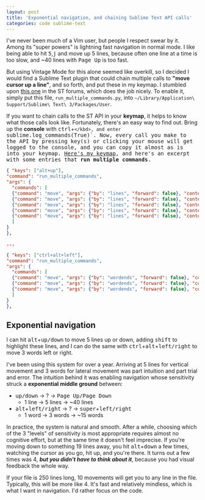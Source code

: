 ```yaml
---
layout: post
title: 'Exponential navigation, and chaining Sublime Text API calls'
categories: code sublime-text
---
```


I've never been much of a Vim user, but people I respect swear by it. Among its "super powers" is lightning fast navigation in normal mode. I like being able to hit <kbd>5</kbd>,<kbd>j</kbd> and move up 5 lines, because often one line at a time is too slow, and ~40 lines with <kbd>Page Up</kbd> is too fast.

But using Vintage Mode for this alone seemed like overkill, so I decided I would find a Sublime Text plugin that could chain multiple calls to __"move cursor up a line"__, and so forth, and put these in my keymap. I stumbled upon [this one](https://github.com/kylebebak/sublime_text_config/blob/master/run_multiple_commands.py) in the ST forums, which does the job nicely. To enable it, simply put this file, `run_multiple_commands.py`, into `~/Library/Application\ Support/Sublime\ Text\ 3/Packages/User`.

If you want to chain calls to the ST API in your __keymap__, it helps to know what those calls look like. Fortunately, there's an easy way to find out. Bring up the __console__ with <kbd>ctrl</kbd>+<kbd>`</kbd>, and enter `sublime.log_commands(True)`. Now, every call you make to the API by pressing key(s) or clicking your mouse will get logged to the console, and you can copy it almost as is into your keymap. [Here's my keymap](https://github.com/kylebebak/sublime_text_config/blob/master/Default%20(OSX).sublime-keymap), and here's an excerpt with some entries that __run multiple commands__.

~~~json
{ "keys": ["alt+up"],
"command": "run_multiple_commands",
"args": {
  "commands": [
  {"command": "move", "args": {"by": "lines", "forward": false}, "context": "window" },
  {"command": "move", "args": {"by": "lines", "forward": false}, "context": "window" },
  {"command": "move", "args": {"by": "lines", "forward": false}, "context": "window" },
  {"command": "move", "args": {"by": "lines", "forward": false}, "context": "window" },
  {"command": "move", "args": {"by": "lines", "forward": false}, "context": "window" }
  ]
}
},

...

{ "keys": ["ctrl+alt+left"],
"command": "run_multiple_commands",
"args": {
  "commands": [
  {"command": "move", "args": {"by": "wordends", "forward": false}, "context": "window" },
  {"command": "move", "args": {"by": "wordends", "forward": false}, "context": "window" },
  {"command": "move", "args": {"by": "wordends", "forward": false}, "context": "window" },
  ]
}
},
~~~

## Exponential navigation
I can hit <kbd>alt</kbd>+<kbd>up/down</kbd> to move 5 lines up or down, adding <kbd>shift</kbd> to highlight these lines, and I can do the same with <kbd>ctrl</kbd>+<kbd>alt</kbd>+<kbd>left/right</kbd> to move 3 words left or right.

I've been using this system for over a year. Arriving at 5 lines for vertical movement and 3 words for lateral movement was part intuition and part trial and error. The intuition behind it was enabling navigation whose sensitivity struck a __exponential middle ground__ between:

- <kbd>up/down</kbd> -> ? -> <kbd>Page Up/Page Down</kbd>
    - 1 line -> 5 lines -> ~40 lines
- <kbd>alt</kbd>+<kbd>left/right</kbd> -> ? -> <kbd>super</kbd>+<kbd>left/right</kbd>
    - 1 word -> 3 words -> ~15 words

In practice, the system is natural and smooth. After a while, choosing which of the 3 "levels" of sensitivity is most appropriate requires almost no cognitive effort, but at the same time it doesn't feel imprecise. If you're moving down to something 19 lines away, you hit <kbd>alt</kbd>+<kbd>down</kbd> a few times, watching the cursor as you go, hit up, and you're there. It turns out a few times was 4, ___but you didn't have to think about it___, because you had visual feedback the whole way.

If your file is 250 lines long, 10 movements will get you to any line in the file. Typically, this will be more like 4. It's fast and relatively mindless, which is what I want in navigation. I'd rather focus on the code.
